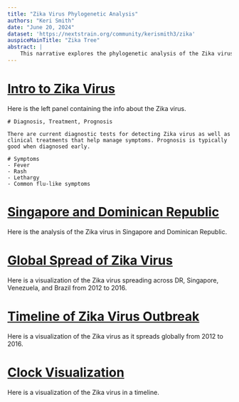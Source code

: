 ```yaml
---
title: "Zika Virus Phylogenetic Analysis"
authors: "Keri Smith"
date: "June 20, 2024"
dataset: 'https://nextstrain.org/community/kerismith3/zika'
auspiceMainTitle: "Zika Tree"
abstract: |
    This narrative explores the phylogenetic analysis of the Zika virus using Nextstrain. It includes slides on the tree, map views of the virus's evolution, and entropy analysis.
---
```


# [Intro to Zika Virus](https://nextstrain.org/community/kerismith3/zika)

Here is the left panel containing the info about the Zika virus.

```auspiceMainDisplayMarkdown
# Diagnosis, Treatment, Prognosis

There are current diagnostic tests for detecting Zika virus as well as clinical treatments that help manage symptoms. Prognosis is typically good when diagnosed early.

# Symptoms
- Fever
- Rash
- Lethargy
- Common flu-like symptoms
```

# [Singapore and Dominican Republic](https://nextstrain.org/community/kerismith3/zika?f_country=Singapore,Dominican%20Republic)

Here is the analysis of the Zika virus in Singapore and Dominican Republic.

# [Global Spread of Zika Virus](https://nextstrain.org/community/kerismith3/zika?animate=2012-05-27,2016-11-04,1,0,30000&d=map&f_country=Dominican%20Republic,Singapore,Venezuela,Brazil&p=full)

Here is a visualization of the Zika virus spreading across DR, Singapore, Venezuela, and Brazil from 2012 to 2016.

# [Timeline of Zika Virus Outbreak](https://nextstrain.org/community/kerismith3/zika?d=tree,map&f_country=Brazil,French%20Polynesia,Thailand,USA,American%20Samoa&p=grid)

Here is a visualization of the Zika virus as it spreads globally from 2012 to 2016.

# [Clock Visualization](https://nextstrain.org/community/kerismith3/zika?d=tree&l=clock&p=full)

Here is a visualization of the Zika virus in a timeline.

